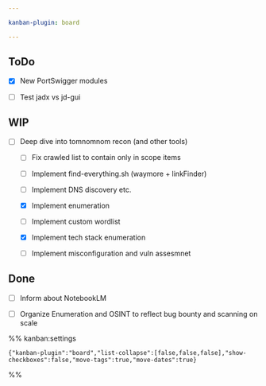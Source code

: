 ```yaml
---

kanban-plugin: board

---
```


## ToDo

- [x] New PortSwigger modules
- [ ] Test jadx vs jd-gui


## WIP

- [ ] Deep dive into tomnomnom recon (and other tools)
	- [ ] Fix crawled list to contain only in scope items
	- [ ] Implement find-everything.sh (waymore + linkFinder)
	- [ ] Implement DNS discovery etc.
	- [x] Implement enumeration
	- [ ] Implement custom wordlist
	- [x] Implement tech stack enumeration
	- [ ] Implement misconfiguration and vuln assesmnet


## Done

- [ ] Inform about NotebookLM
- [ ] Organize Enumeration and OSINT to reflect bug bounty and scanning on scale




%% kanban:settings
```
{"kanban-plugin":"board","list-collapse":[false,false,false],"show-checkboxes":false,"move-tags":true,"move-dates":true}
```
%%